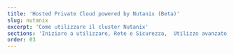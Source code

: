 ```yaml
---
title: 'Hosted Private Cloud powered by Nutanix (Beta)'
slug: nutanix
excerpt: 'Come utilizzare il cluster Nutanix'
sections: 'Iniziare a utilizzare, Rete e Sicurezza,  Utilizzo avanzato'
order: 03
---
```

